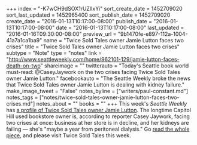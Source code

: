 +++
index = "-K7wCH9dSOX1rUZlIxYi"
sort_create_date = 1452709020
sort_last_updated = 1452965400
sort_publish_date = 1452709020
create_date = "2016-01-13T10:17:00-08:00"
publish_date = "2016-01-13T10:17:00-08:00"
date = "2016-01-13T10:17:00-08:00"
last_updated = "2016-01-16T09:30:00-08:00"
preview_url = "9b1470fe-e897-112a-1004-41a7a1ca1ba9"
name = "Twice Sold Tales owner Jamie Lutton faces two crises"
title = "Twice Sold Tales owner Jamie Lutton faces two crises"
subtype = "Note"
type = "notes"
link = "http://www.seattleweekly.com/home/962101-129/jamie-lutton-faces-death-on-two"
shareimage = ""
twitterauto = "Today's Seattle book world must-read: @CaseyJaywork on the two crises facing Twice Sold Tales owner Jamie Lutton."
facebookauto = "The Seattle Weekly broke the news that Twice Sold Tales owner Jamie Lutton is dealing with kidney failure."
make_image_tweet = "False"
notes_byline = ["writers/paul-constant.md"]
notes_tags = ["notes/twice-sold-tales-owner-jamie-lutton-faces-two-crises.md"]
notes_about = ""
books = ""
+++
This week's *Seattle Weekly* has [a profile of Twice Sold Tales owner Jamie Lutton](http://www.seattleweekly.com/home/962101-129/jamie-lutton-faces-death-on-two). The longtime Capitol Hill used bookstore owner is, according to reporter Casey Jaywork, facing two crises at once: business at her store is in decline, and her kidneys are failing — she's "maybe a year from peritoneal dialysis." Go [read the whole piece](http://www.seattleweekly.com/home/962101-129/jamie-lutton-faces-death-on-two), and please visit Twice Sold Tales this week.